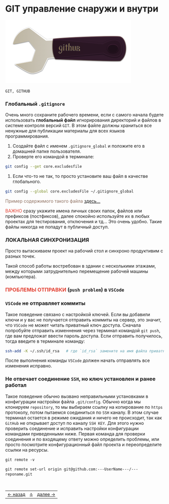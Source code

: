 <div class="navi"><nav id="navi"><!-- js --></nav></div>

# GIT управление снаружи и внутри

<span id="buki-bookmarks-img" class="img" onclick="imgResize(55)">![image](assets/img/key-hub.png)</span>

	GIT, GITHUB

### Глобальный `.gitignore`

Очень много сохраните рабочего времени, если с самого начала будете использовать **глобальный файл** игнорирования директорий и файлов в системе контроля версий `GIT`. В этом файле должны храниться все ненужные для публикации материалы для всех языков программирования. 

1. Создайте файл с именем `.gitignore_global` и положите его в домашней папке пользователя.
2. Проверте его командой в терминале:
```sh
git config --get core.excludesfile
```
1. Если что-то не так, то просто установите ваш файл в качестве глобального.
```sh
git config --global core.excludesFile ~/.gitignore_global
```

<span style="color: #8F7161;">Пример содержимого такого файла [здесь…](../external/gitignore_global.txt)

<span style="color: #e34234;">ВАЖНО</span> сразу укажите имена личных своих папок, файлов или префиксов (постфиксов), далее спокойно используйте их в любых проектах для тестирования, отключения и тд… Это очень удобно. Такие файлы никогда не попадут в публичный доступ. 


### ЛОКАЛЬНАЯ СИНХРОНИЗАЦИЯ

Просто вытаскиваем проект на рабочий стол и синхроно продуктивим с разных точек.

Такой способ работы востребован в здании с несколькими этажами, между которыми затруднительно перемещение рабочей машины (компьютера).

### <span style="color:#e34234">ПРОБЛЕМЫ ОТПРАВКИ</span> (`push problem`) в `VSCode`

### `VSCode` не отправляет коммиты 

Такое поведение связано с настройкой ключей. Если вы добавили ключи и у вас не получается отправить коммиты на сервер, это значит, что `VSCode` не может читать приватный ключ доступа. Сначала попробуйте отправить изменнения через терминал командой `git push`, где вам предложат ввести пароль доступа. Если отправить получилось, тогда введите в терминале команду:

```sh
ssh-add -K ~/.ssh/id_rsa   # где `id_rsa` замените на имя файла приватного ключа 
```

После выполнения команды `VSCode` должен начать отправлять все изменения исправно.

### Не отвечает соединение `SSH`, но ключ установлен и ранее работал 


Такое поведение обычно вызвано неправильными установками в конфигурации настройки файла `.git/config`. Обычно когда мы клонируем `repository`, то мы выбираем ссылку на копирование по `https` протоколу, потом пытаемся соединиться по `SSH` каналу. В этом случае терминал остается в режиме ожидания и ничего не происходит, так как `GitHub` не открывает доступ по каналу `SSH KEY`. Для этого нужно проверить соединение и исправить настройки конфигурации командами приведенными ниже. Первая команда для проверки соединения и по входящему ответу можно определить проблемы, или просто посмотрите конфигурационный файл проекта и переопределите ссылки на ресурсы.

```ssh
git remote -v
```

```ssh
git remote set-url origin git@github.com:---UserName---/---reponame.git
```

<script src="assets/js/navi.js"></script>

<!--ystm_start-->
<br>

 |||| 
 |:---|:---:|---:| 
 [← назад](fert-font.md)|[ 🔝 ](#)|[далее →](kakw-cal.md) 

 <br>
<!--ystm_end-->
